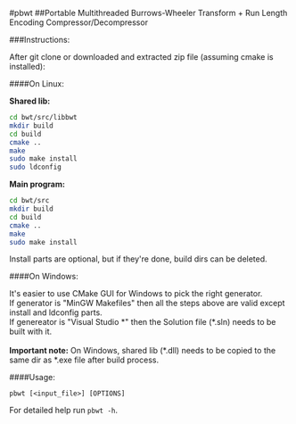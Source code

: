 #pbwt
##Portable Multithreaded Burrows-Wheeler Transform + Run Length Encoding Compressor/Decompressor

###Instructions:

After git clone or downloaded and extracted zip file (assuming cmake is installed):<br />

####On Linux:

**Shared lib:**<br />

```sh
cd bwt/src/libbwt
mkdir build
cd build
cmake ..
make
sudo make install
sudo ldconfig
```

**Main program:**<br />

```sh
cd bwt/src
mkdir build
cd build
cmake ..
make
sudo make install
```

Install parts are optional, but if they're done, build dirs can be deleted.<br />


####On Windows:

It's easier to use CMake GUI for Windows to pick the right generator.<br />
If generator is "MinGW Makefiles" then all the steps above are valid except install and ldconfig parts.<br />
If genereator is "Visual Studio \*" then the Solution file (\*.sln) needs to be built with it.<br /><br />
**Important note:** On Windows, shared lib (\*.dll) needs to be copied to the same dir as \*.exe file after build process.


####Usage:

```
pbwt [<input_file>] [OPTIONS]
```

For detailed help run ```pbwt -h```.